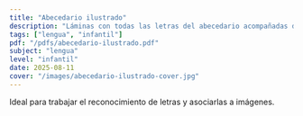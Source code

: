 ```yaml
---
title: "Abecedario ilustrado"
description: "Láminas con todas las letras del abecedario acompañadas de dibujos representativos."
tags: ["lengua", "infantil"]
pdf: "/pdfs/abecedario-ilustrado.pdf"
subject: "lengua"
level: "infantil"
date: 2025-08-11
cover: "/images/abecedario-ilustrado-cover.jpg"
---
```


Ideal para trabajar el reconocimiento de letras y asociarlas a imágenes.
